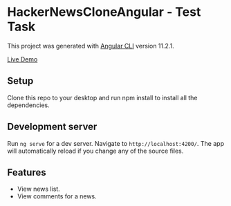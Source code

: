 # HackerNewsCloneAngular - Test Task

This project was generated with [Angular CLI](https://github.com/angular/angular-cli) version 11.2.1.

[Live Demo](https://antonscherba.github.io/hacker-news-clone-angular/)

## Setup

Clone this repo to your desktop and run npm install to install all the dependencies.

## Development server

Run `ng serve` for a dev server. Navigate to `http://localhost:4200/`. The app will automatically reload if you change any of the source files.

## Features

- View news list.
- View comments for a news.
